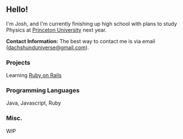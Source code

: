 ## Hello!
I'm Josh, and I'm currently finishing up high school with plans to study Physics at [Princeton University](https://www.princeton.edu/) next year. 

**Contact Information:** The best way to contact me is via email (dachshunduniverse@gmail.com). 

### Projects
Learning [Ruby on Rails](https://rubyonrails.org/)

### Programming Languages
Java, Javascript, Ruby 

### Misc.
WIP

